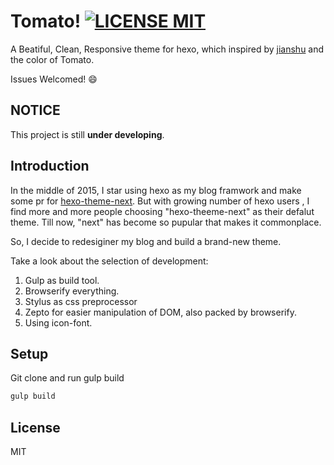 # Tomato! [![LICENSE MIT](https://img.shields.io/badge/LICENSE-MIT-blue.svg)](https://opensource.org/licenses/MIT)

A Beatiful, Clean, Responsive theme for hexo, which inspired by [jianshu](http://www.jianshu.com) and the color of Tomato.

Issues Welcomed! 😄

## NOTICE
This project is still **under developing**.

## Introduction
In the middle of 2015, I star using hexo as my blog framwork and make some pr for [hexo-theme-next](https://github.com/iissnan/hexo-theme-next). But with growing number of hexo users , I find more and more people choosing "hexo-theeme-next" as their defalut theme. Till now, "next" has become so pupular that makes it commonplace.

So, I decide to redesiginer my blog and build a brand-new theme. 

Take a look about the selection of development:

1. Gulp as build tool.
2. Browserify everything.
3. Stylus as css preprocessor 
4. Zepto for easier manipulation of DOM, also packed by browserify.
5. Using icon-font.

## Setup
	
Git clone and run gulp build

```bash
gulp build

```


## License

MIT
